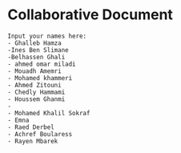 # Collaborative Document
    Input your names here:
    - Ghalleb Hamza
    -Ines Ben Slimane
    -Belhassen Ghali
    - ahmed omar miladi
    - Mouadh Amemri
    - Mohamed khammeri
    - Ahmed Zitouni
    - Chedly Hammami
    - Houssem Ghanmi
    -
    - Mohamed Khalil Sokraf
    - Emna
    - Raed Derbel
    - Achref Boularess
    - Rayen Mbarek
